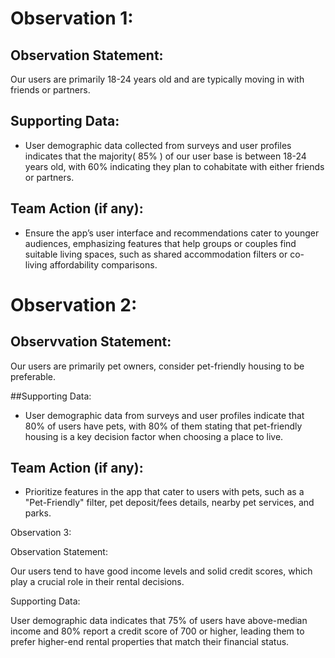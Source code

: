 # Observation 1:

## Observation Statement:
Our users are primarily 18-24 years old and are typically moving in with friends or partners.

## Supporting Data:
+ User demographic data collected from surveys and user profiles indicates that the majority( 85% ) of our user base is between 18-24 years old, with 60% indicating they plan to cohabitate with either friends or partners.

## Team Action (if any):
+ Ensure the app’s user interface and recommendations cater to younger audiences, emphasizing features that help groups or couples find suitable living spaces, such as shared accommodation filters or co-living affordability comparisons.

# Observation 2: 

## Observvation Statement:
Our users are primarily pet owners, consider pet-friendly housing to be preferable.

##Supporting Data:
+ User demographic data from surveys and user profiles indicate that 80% of users have pets, with 80% of them stating that pet-friendly housing is a key decision factor when choosing a place to live.

## Team Action (if any):
+ Prioritize features in the app that cater to users with pets, such as a "Pet-Friendly" filter, pet deposit/fees details, nearby pet services, and parks.

Observation 3:

Observation Statement:

Our users tend to have good income levels and solid credit scores, which play a crucial role in their rental decisions.

Supporting Data:

User demographic data indicates that 75% of users have above-median income and 80% report a credit score of 700 or higher, leading them to prefer higher-end rental properties that match their financial status.

